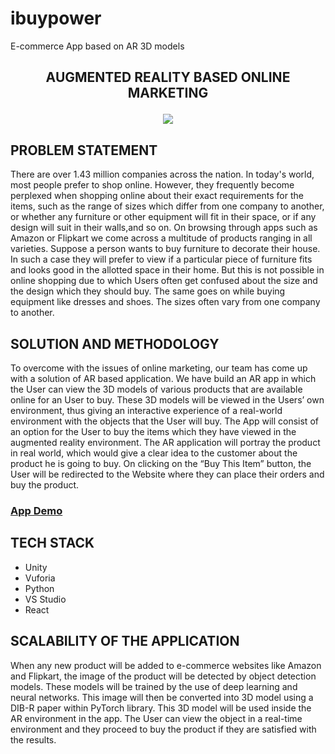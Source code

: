 # ibuypower
E-commerce App based on AR 3D models

## <p align="center"> AUGMENTED REALITY BASED ONLINE MARKETING </p>

<p align="center">
    <img src="https://user-images.githubusercontent.com/79036525/167281510-34680634-65de-448c-a8ff-e1a6c9cfb277.png">
 </p>
 
## PROBLEM STATEMENT
There are over 1.43 million companies across the nation. In today's world, most people prefer to shop online. However, they frequently become perplexed when shopping online about their exact requirements for the items, such as the range of sizes which differ from one company to another, or whether any furniture or other equipment will fit in their space, or if any design will suit in their walls,and so on. On browsing through apps such as Amazon or Flipkart we come across a multitude of products ranging in all varieties. Suppose a person wants to buy furniture to decorate their house. In such a case they will prefer to view if a particular piece of furniture fits and looks good in the allotted space in their home. But this is not possible in online shopping due to which Users often get confused about the size and the design which they should buy. The same goes on while buying equipment like dresses and shoes. The sizes often vary from one company to another. 

## SOLUTION AND METHODOLOGY
To overcome with the issues of online marketing, our team has come up with a solution of AR based application. We have build an AR app in which the User can view the 3D models of various products that are available online for an User to buy. These 3D models will be viewed in the Users’ own environment, thus giving an interactive experience of a real-world environment with the objects that the User will buy. The App will consist of an option for the User to buy the items which they have viewed in the augmented reality environment. The AR application will portray the product in real world, which would give a clear idea to the customer about the product he is going to buy. On clicking on the “Buy This Item” button, the User will be redirected to the Website where they can place their orders and buy the product.


### [App Demo]()

## TECH STACK
* Unity
* Vuforia
* Python
* VS Studio
* React

## SCALABILITY OF THE APPLICATION
When any new product will be added to e-commerce websites like Amazon and Flipkart, the image of the product will be detected by object detection models. These models will be trained by the use of deep learning and neural networks. This image will then be converted into 3D model using a DIB-R paper within PyTorch library. This 3D model will be used inside the AR environment in the app. The User can view the object in a real-time environment and they proceed to buy the product if they are satisfied with the results.
